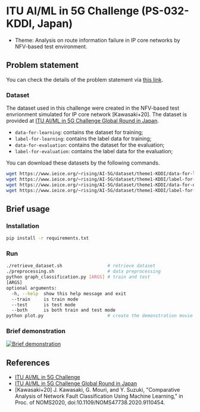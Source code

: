 # ITU AI/ML in 5G Challenge (PS-032-KDDI, Japan)
* Theme: Analysis on route information failure in IP core networks by NFV-based test environment.

## Problem statement
You can check the details of the problem statement via [this link](https://www.ieice.org/~rising/AI-5G/#theme1).

### Dataset
The dataset used in this challenge were created in the NFV-based test envrionment simulated for IP core network [Kawasaki+20].
The dataset is provided at [ITU AI/ML in 5G Challenge Global Round in Japan](https://www.ieice.org/~rising/AI-5G/#theme1).

* `data-for-learning`: contains the dataset for training;
* `label-for-learning`: contains the label data for training;
* `data-for-evaluation`: contains the dataset for the evaluation;
* `label-for-evaluation`: contains the label data for the evaluation;

You can download these datasets by the following commands.
```bash
wget https://www.ieice.org/~rising/AI-5G/dataset/theme1-KDDI/data-for-learning.tar.gz
wget https://www.ieice.org/~rising/AI-5G/dataset/theme1-KDDI/label-for-learning.tar.gz
wget https://www.ieice.org/~rising/AI-5G/dataset/theme1-KDDI/data-for-evaluation.tar.gz
wget https://www.ieice.org/~rising/AI-5G/dataset/theme1-KDDI/label-for-evaluation.tar.gz
```

## Brief usage
### Installation

```bash
pip install -r requirements.txt
```

### Run

```bash
./retrieve_dataset.sh                 # retrieve dataset
./preprocessing.sh                    # data preprocessing
python graph_classification.py [ARGS] # train and test
[ARGS]
optional arguments:
  -h, --help  show this help message and exit
  --train     is train mode
  --test      is test mode
  --both      is both train and test mode
python plot.py                        # create the demonstration movie
```

<!-- ### Comparison performance -->
### Brief demonstration
[![Brief demonstration](http://img.youtube.com/vi/HqRSd6vzLb4/0.jpg)](http://www.youtube.com/watch?v=HqRSd6vzLb4)
## References
* [ITU AI/ML in 5G Challenge](https://www.itu.int/en/ITU-T/AI/challenge/2020/Pages/default.aspx)
* [ITU AI/ML in 5G Challenge Global Round in Japan](https://www.ieice.org/~rising/AI-5G/)
* [Kawasaki+20] J. Kawasaki, G. Mouri, and Y. Suzuki, "Comparative Analysis of Network Fault Classification Using Machine Learning," in Proc. of NOMS2020, doi:10.1109/NOMS47738.2020.9110454.
